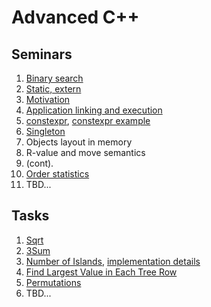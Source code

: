 # Advanced C++

## Seminars
1. [Binary search](docs/01.binary_search.pdf)
1. [Static, extern](docs/02.static.pdf)
1. [Motivation](docs/03.motivation.pdf)
1. [Application linking and execution](docs/04.execution.pdf)
1. [constexpr](docs/05.constexpr.pdf), [constexpr example](docs/05.constexpr_example.pdf)
1. [Singleton](docs/06.singletone.pdf)
1. Objects layout in memory
1. R-value and move semantics
1. (cont).
1. [Order statistics](docs/10.nth_element.pdf)
1. TBD...

## Tasks
1. [Sqrt](tasks/lc_69_sqrt/README.md)
2. [3Sum](tasks/lc_15_3sum/README.md)
3. [Number of Islands](docs/05.islands.pdf), [implementation details](tasks/lc_200_islands/README.md)
4. [Find Largest Value in Each Tree Row](tasks/lc_515_tree_row/README.md)
5. [Permutations](tasks/lc_46_permutations/README.md)
6. TBD...
